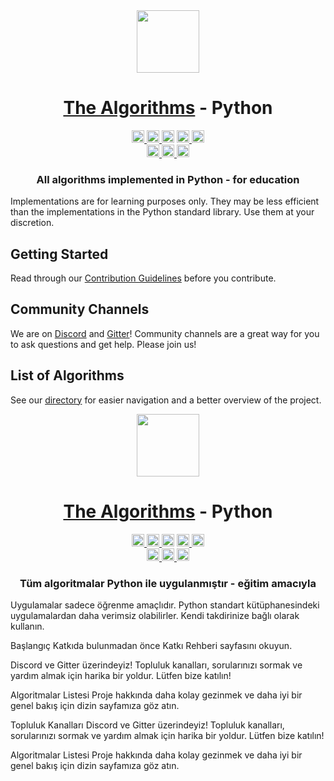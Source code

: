 <div align="center">
<!-- Title: -->
  <a href="https://github.com/TheAlgorithms/">
    <img src="https://raw.githubusercontent.com/TheAlgorithms/website/1cd824df116b27029f17c2d1b42d81731f28a920/public/logo.svg" height="100">
  </a>
  <h1><a href="https://github.com/TheAlgorithms/">The Algorithms</a> - Python</h1>
<!-- Labels: -->
  <!-- First row: -->
  <a href="https://gitpod.io/#https://github.com/TheAlgorithms/Python">
    <img src="https://img.shields.io/badge/Gitpod-Ready--to--Code-blue?logo=gitpod&style=flat-square" height="20" alt="Gitpod Ready-to-Code">
  </a>
  <a href="https://github.com/TheAlgorithms/Python/blob/master/CONTRIBUTING.md">
    <img src="https://img.shields.io/static/v1.svg?label=Contributions&message=Welcome&color=0059b3&style=flat-square" height="20" alt="Contributions Welcome">
  </a>
  <img src="https://img.shields.io/github/repo-size/TheAlgorithms/Python.svg?label=Repo%20size&style=flat-square" height="20">
  <a href="https://the-algorithms.com/discord">
    <img src="https://img.shields.io/discord/808045925556682782.svg?logo=discord&colorB=7289DA&style=flat-square" height="20" alt="Discord chat">
  </a>
  <a href="https://gitter.im/TheAlgorithms/community">
    <img src="https://img.shields.io/badge/Chat-Gitter-ff69b4.svg?label=Chat&logo=gitter&style=flat-square" height="20" alt="Gitter chat">
  </a>
  <!-- Second row: -->
  <br>
  <a href="https://github.com/TheAlgorithms/Python/actions">
    <img src="https://img.shields.io/github/actions/workflow/status/TheAlgorithms/Python/build.yml?branch=master&label=CI&logo=github&style=flat-square" height="20" alt="GitHub Workflow Status">
  </a>
  <a href="https://github.com/pre-commit/pre-commit">
    <img src="https://img.shields.io/badge/pre--commit-enabled-brightgreen?logo=pre-commit&logoColor=white&style=flat-square" height="20" alt="pre-commit">
  </a>
  <a href="https://github.com/psf/black">
    <img src="https://img.shields.io/static/v1?label=code%20style&message=black&color=black&style=flat-square" height="20" alt="code style: black">
  </a>
<!-- Short description: -->
  <h3>All algorithms implemented in Python - for education</h3>
</div>

Implementations are for learning purposes only. They may be less efficient than the implementations in the Python standard library. Use them at your discretion.

## Getting Started

Read through our [Contribution Guidelines](CONTRIBUTING.md) before you contribute.

## Community Channels

We are on [Discord](https://the-algorithms.com/discord) and [Gitter](https://gitter.im/TheAlgorithms/community)! Community channels are a great way for you to ask questions and get help. Please join us!

## List of Algorithms

See our [directory](DIRECTORY.md) for easier navigation and a better overview of the project.







<div align="center"> <!-- Başlık: --> <a href="https://github.com/TheAlgorithms/"> <img src="https://raw.githubusercontent.com/TheAlgorithms/website/1cd824df116b27029f17c2d1b42d81731f28a920/public/logo.svg" height="100"> </a> <h1><a href="https://github.com/TheAlgorithms/">The Algorithms</a> - Python</h1> <!-- Etiketler: --> <!-- İlk satır: --> <a href="https://gitpod.io/#https://github.com/TheAlgorithms/Python"> <img src="https://img.shields.io/badge/Gitpod-Koda--Hazır-mavi?logo=gitpod&style=flat-square" height="20" alt="Gitpod Koda Hazır"> </a> <a href="https://github.com/TheAlgorithms/Python/blob/master/CONTRIBUTING.md"> <img src="https://img.shields.io/static/v1.svg?label=Katkılar&message=Hoş%20Geldiniz&color=0059b3&style=flat-square" height="20" alt="Katkılar Hoş Geldiniz"> </a> <img src="https://img.shields.io/github/repo-size/TheAlgorithms/Python.svg?label=Depo%20Boyutu&style=flat-square" height="20"> <a href="https://the-algorithms.com/discord"> <img src="https://img.shields.io/discord/808045925556682782.svg?logo=discord&colorB=7289DA&style=flat-square" height="20" alt="Discord sohbet"> </a> <a href="https://gitter.im/TheAlgorithms/community"> <img src="https://img.shields.io/badge/Sohbet-Gitter-ff69b4.svg?label=Sohbet&logo=gitter&style=flat-square" height="20" alt="Gitter sohbet"> </a> <!-- İkinci satır: --> <br> <a href="https://github.com/TheAlgorithms/Python/actions"> <img src="https://img.shields.io/github/actions/workflow/status/TheAlgorithms/Python/build.yml?branch=master&label=CI&logo=github&style=flat-square" height="20" alt="GitHub İş Akışı Durumu"> </a> <a href="https://github.com/pre-commit/pre-commit"> <img src="https://img.shields.io/badge/pre--commit-etkin-yeşil?logo=pre-commit&logoColor=white&style=flat-square" height="20" alt="pre-commit"> </a> <a href="https://github.com/psf/black"> <img src="https://img.shields.io/static/v1?label=kod%20tarzı&message=black&color=black&style=flat-square" height="20" alt="kod tarzı: black"> </a> <!-- Kısa açıklama: --> <h3>Tüm algoritmalar Python ile uygulanmıştır - eğitim amacıyla</h3> </div>
Uygulamalar sadece öğrenme amaçlıdır. Python standart kütüphanesindeki uygulamalardan daha verimsiz olabilirler. Kendi takdirinize bağlı olarak kullanın.

Başlangıç
Katkıda bulunmadan önce Katkı Rehberi sayfasını okuyun.

Discord ve Gitter üzerindeyiz! Topluluk kanalları, sorularınızı sormak ve yardım almak için harika bir yoldur. Lütfen bize katılın!

Algoritmalar Listesi
Proje hakkında daha kolay gezinmek ve daha iyi bir genel bakış için dizin sayfamıza göz atın.


Topluluk Kanalları
Discord ve Gitter üzerindeyiz! Topluluk kanalları, sorularınızı sormak ve yardım almak için harika bir yoldur. Lütfen bize katılın!

Algoritmalar Listesi
Proje hakkında daha kolay gezinmek ve daha iyi bir genel bakış için dizin sayfamıza göz atın.
